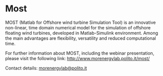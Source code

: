# Most
MOST (Matlab for Offshore wind turbine Simulation Tool) is an innovative non-linear, time domain numerical model for the simulation of offshore floating wind turbines, developed in Matlab-Simulink environment. Among the main advantages are flexibility, versatility and reduced computational time. 

For further information about MOST, including the webinar presentation, please visit the following link: http://www.morenergylab.polito.it/most/ 

Contact details: morenergylab@polito.it
